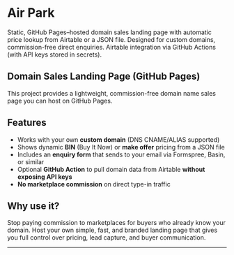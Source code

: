 # Air Park
Static, GitHub Pages–hosted domain sales landing page with automatic price lookup from Airtable or a JSON file. Designed for custom domains, commission-free direct enquiries. Airtable integration via GitHub Actions (with API keys stored in secrets).

## Domain Sales Landing Page (GitHub Pages)

This project provides a lightweight, commission-free domain name sales page you can host on GitHub Pages.

## Features
- Works with your own **custom domain** (DNS CNAME/ALIAS supported)
- Shows dynamic **BIN** (Buy It Now) or **make offer** pricing from a JSON file
- Includes an **enquiry form** that sends to your email via Formspree, Basin, or similar
- Optional **GitHub Action** to pull domain data from Airtable **without exposing API keys**
- **No marketplace commission** on direct type-in traffic

## Why use it?
Stop paying commission to marketplaces for buyers who already know your domain.
Host your own simple, fast, and branded landing page that gives you full control over pricing, lead capture, and buyer communication.

---

